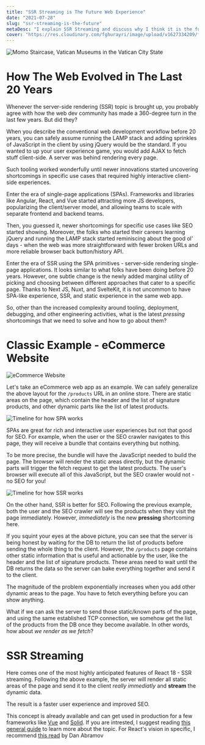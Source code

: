 ```yaml
---
title: "SSR Streaming is The Future Web Experience"
date: "2021-07-28"
slug: "ssr-streaming-is-the-future"
metaDesc: "I explain SSR Streaming and discuss why I think it is the future web experience."
cover: "https://res.cloudinary.com/fghurayri/image/upload/v1627334209/faisal.sh/ssr-streaming-is-the-future/stairs.jpg"
---
```


<script context="module">
  export const prerender = true;
</script>

![Momo Staircase, Vatican Museums in the Vatican City State](https://res.cloudinary.com/fghurayri/image/upload/v1627334209/faisal.sh/ssr-streaming-is-the-future/stairs.jpg)

# How The Web Evolved in The Last 20 Years

Whenever the server-side rendering (SSR) topic is brought up, you probably agree with how the web dev community has made a 360-degree turn in the last few years. But did they?

When you describe the conventional web development workflow before 20 years, you can safely assume running the LAMP stack and adding sprinkles of JavaScript in the client by using jQuery would be the standard. If you wanted to up your user experience game, you would add AJAX to fetch stuff client-side. A server was behind rendering every page.

Such tooling worked wonderfully until newer innovations started uncovering shortcomings in specific use cases that required highly interactive client-side experiences.

Enter the era of single-page applications (SPAs). Frameworks and libraries like Angular, React, and Vue started attracting more JS developers, popularizing the client/server model, and allowing teams to scale with separate frontend and backend teams.

Then, you guessed it, newer shortcomings for specific use cases like SEO started showing. Moreover, the folks who started their careers learning jQuery and running the LAMP stack started reminiscing about the good ol' days - when the web was more straightforward with fewer broken URLs and more reliable browser back button/history API.

Enter the era of SSR using the SPA primitives - server-side rendering single-page applications. It looks similar to what folks have been doing before 20 years. However, one subtle change is the newly added marginal utility of picking and choosing between different approaches that cater to a specific page. Thanks to Next JS, Nuxt, and SvelteKit, it is not uncommon to have SPA-like experience, SSR, and static experience in the same web app.

So, other than the increased complexity around tooling, deployment, debugging, and other engineering activities, what is the latest _pressing_ shortcomings that we need to solve and how to go about them?

# Classic Example - eCommerce Website

![eCommerce Website](https://res.cloudinary.com/fghurayri/image/upload/v1627343679/faisal.sh/ssr-streaming-is-the-future/ecommerce.png)

Let's take an eCommerce web app as an example. We can safely generalize the above layout for the `/products` URL in an online store. There are static areas on the page, which contain the header and the list of signature products, and other dynamic parts like the list of latest products.

![Timeline for how SPA works](https://res.cloudinary.com/fghurayri/image/upload/v1627336001/faisal.sh/ssr-streaming-is-the-future/spa.png)

SPAs are great for rich and interactive user experiences but not that good for SEO. For example, when the user or the SEO crawler navigates to this page, they will receive a bundle that contains everything but nothing.

To be more precise, the bundle will have the JavaScript needed to build the page. The browser will render the static areas directly, but the dynamic parts will trigger the fetch request to get the latest products. The user's browser will execute all of this JavaScript, but the SEO crawler would not - no SEO for you!

![Timeline for how SSR works](https://res.cloudinary.com/fghurayri/image/upload/v1627336478/faisal.sh/ssr-streaming-is-the-future/ssr.png)

On the other hand, SSR is better for SEO. Following the previous example, both the user and the SEO crawler will see the products when they visit the page immediately. However, _immediately_ is the new **pressing** shortcoming here.

If you squint your eyes at the above picture, you can see that the server is being honest by waiting for the DB to return the list of products before sending the whole thing to the client. However, the `/products` page contains other static information that is useful and actionable by the user, like the header and the list of signature products. These areas need to wait until the DB returns the data so the server can bake everything together and send it to the client.

The magnitude of the problem exponentially increases when you add other dynamic areas to the page. You have to fetch everything before you can show anything.

What if we can ask the server to send those static/known parts of the page, and using the same established TCP connection, we somehow get the list of the products from the DB once they become available. In other words, how about _we render as we fetch_?

# SSR Streaming

Here comes one of the most highly anticipated features of React 18 - SSR streaming. Following the above example, the server will render all static areas of the page and send it to the client _really immediatly_ and **stream** the dynamic data.

The result is a faster user experience and improved SEO.

This concept is already available and can get used in production for a few frameworks like [Vue](https://ssr.vuejs.org/guide/streaming.html) and [Solid](https://www.solidjs.com/docs/latest/api#pipetonodewritable). If you are intrested, I suggest reading [this general guide](https://www.patterns.dev/posts/ssr/) to learn more about the topic. For React's vision in specific, I recommend [this read](https://github.com/reactwg/react-18/discussions/37) by Dan Abramov
